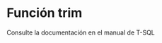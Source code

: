 ﻿---
FunctionName: "trim"
FunctionType: "Crono"
Autogenerated: true
---

# Función  trim

Consulte la documentación en el manual de T-SQL
